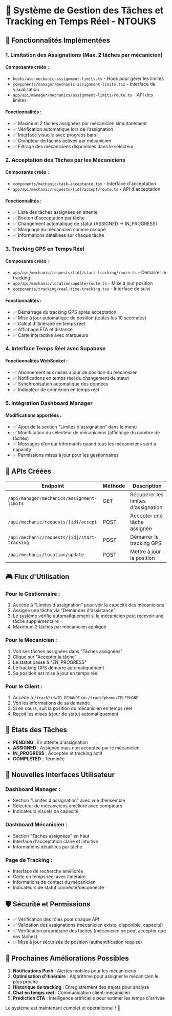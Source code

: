 # 🚀 Système de Gestion des Tâches et Tracking en Temps Réel - NTOUKS

## 🎯 Fonctionnalités Implémentées

### 1. **Limitation des Assignations (Max. 2 tâches par mécanicien)**

#### Composants créés :
- `hooks/use-mechanic-assignment-limits.ts` - Hook pour gérer les limites
- `components/manager/mechanic-assignment-limits.tsx` - Interface de visualisation
- `app/api/manager/mechanics/assignment-limits/route.ts` - API des limites

#### Fonctionnalités :
- ✅ Maximum 2 tâches assignées par mécanicien simultanément
- ✅ Vérification automatique lors de l'assignation
- ✅ Interface visuelle avec progress bars
- ✅ Compteur de tâches actives par mécanicien
- ✅ Filtrage des mécaniciens disponibles dans le sélecteur

### 2. **Acceptation des Tâches par les Mécaniciens**

#### Composants créés :
- `components/mechanic/task-acceptance.tsx` - Interface d'acceptation
- `app/api/mechanic/requests/[id]/accept/route.ts` - API d'acceptation

#### Fonctionnalités :
- ✅ Liste des tâches assignées en attente
- ✅ Bouton d'acceptation par tâche
- ✅ Changement automatique de statut (ASSIGNED → IN_PROGRESS)
- ✅ Marquage du mécanicien comme occupé
- ✅ Informations détaillées sur chaque tâche

### 3. **Tracking GPS en Temps Réel**

#### Composants créés :
- `app/api/mechanic/requests/[id]/start-tracking/route.ts` - Démarrer le tracking
- `app/api/mechanic/location/update/route.ts` - Mise à jour position
- `components/tracking/real-time-tracking.tsx` - Interface de suivi

#### Fonctionnalités :
- ✅ Démarrage du tracking GPS après acceptation
- ✅ Mise à jour automatique de position (toutes les 10 secondes)
- ✅ Calcul d'itinéraire en temps réel
- ✅ Affichage ETA et distance
- ✅ Carte interactive avec marqueurs

### 4. **Interface Temps Réel avec Supabase**

#### Fonctionnalités WebSocket :
- ✅ Abonnement aux mises à jour de position du mécanicien
- ✅ Notifications en temps réel du changement de statut
- ✅ Synchronisation automatique des données
- ✅ Indicateur de connexion en temps réel

### 5. **Intégration Dashboard Manager**

#### Modifications apportées :
- ✅ Ajout de la section "Limites d'assignation" dans le menu
- ✅ Modification du sélecteur de mécaniciens (affichage du nombre de tâches)
- ✅ Messages d'erreur informatifs quand tous les mécaniciens sont à capacity
- ✅ Permissions mises à jour pour les gestionnaires

## 🔧 APIs Créées

| Endpoint | Méthode | Description |
|----------|---------|-------------|
| `/api/manager/mechanics/assignment-limits` | GET | Récupérer les limites d'assignation |
| `/api/mechanic/requests/[id]/accept` | POST | Accepter une tâche assignée |
| `/api/mechanic/requests/[id]/start-tracking` | POST | Démarrer le tracking GPS |
| `/api/mechanic/location/update` | POST | Mettre à jour la position |

## 🎮 Flux d'Utilisation

### Pour le Gestionnaire :
1. Accède à "Limites d'assignation" pour voir la capacité des mécaniciens
2. Assigne une tâche via "Demandes d'assistance" 
3. Le système vérifie automatiquement si le mécanicien peut recevoir une tâche supplémentaire
4. Maximum 2 tâches par mécanicien appliqué

### Pour le Mécanicien :
1. Voit ses tâches assignées dans "Tâches assignées"
2. Clique sur "Accepter la tâche" 
3. Le statut passe à "EN_PROGRESS"
4. Le tracking GPS démarre automatiquement
5. Sa position est mise à jour en temps réel

### Pour le Client :
1. Accède à `/track?id=ID_DEMANDE` ou `/track?phone=TELEPHONE`
2. Voit les informations de sa demande
3. Si en cours, suit la position du mécanicien en temps réel
4. Reçoit les mises à jour de statut automatiquement

## 🚦 États des Tâches

- **PENDING** : En attente d'assignation
- **ASSIGNED** : Assignée mais non acceptée par le mécanicien
- **IN_PROGRESS** : Acceptée et tracking actif
- **COMPLETED** : Terminée

## 🎨 Nouvelles Interfaces Utilisateur

### Dashboard Manager :
- Section "Limites d'assignation" avec vue d'ensemble
- Sélecteur de mécaniciens amélioré avec compteurs
- Indicateurs visuels de capacité

### Dashboard Mécanicien :
- Section "Tâches assignées" en haut
- Interface d'acceptation claire et intuitive
- Informations détaillées par tâche

### Page de Tracking :
- Interface de recherche améliorée
- Carte en temps réel avec itinéraire
- Informations de contact du mécanicien
- Indicateurs de statut connecté/déconnecté

## 🛡️ Sécurité et Permissions

- ✅ Vérification des rôles pour chaque API
- ✅ Validation des assignations (mécanicien existe, disponible, capacité)
- ✅ Vérification propriétaire des tâches (mécanicien ne peut accepter que ses tâches)
- ✅ Mise à jour sécurisée de position (authentification requise)

## 🚀 Prochaines Améliorations Possibles

1. **Notifications Push** : Alertes mobiles pour les mécaniciens
2. **Optimisation d'itinéraire** : Algorithme pour assigner le mécanicien le plus proche
3. **Historique de tracking** : Enregistrement des trajets pour analyse
4. **Chat en temps réel** : Communication client-mécanicien
5. **Prédiction ETA** : Intelligence artificielle pour estimer les temps d'arrivée

Le système est maintenant complet et opérationnel ! 🎉
